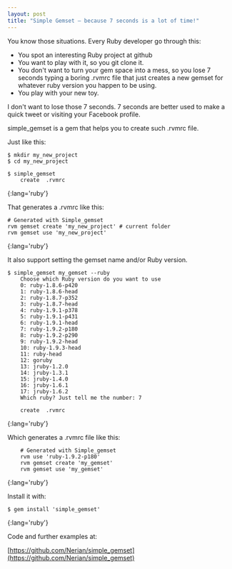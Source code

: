 ```yaml
---
layout: post
title: "Simple Gemset – because 7 seconds is a lot of time!"
---                                    
```

                  
You know those situations. Every Ruby developer go through this:

* You spot an interesting Ruby project at github
* You want to play with it, so you git clone it.
* You don't want to turn your gem space into a mess, so you lose 7 seconds typing a boring .rvmrc file that just creates a new gemset for whatever ruby version you happen to be using.
* You play with your new toy.

I don't want to lose those 7 seconds. 7 seconds are better used to make a quick tweet or visiting your Facebook profile.

simple_gemset is a gem that helps you to create such .rvmrc file.

Just like this:

    $ mkdir my_new_project
	$ cd my_new_project

	$ simple_gemset
	    create  .rvmrc               
{:lang='ruby'}
              
That generates a .rvmrc like this:

	# Generated with Simple_gemset  
	rvm gemset create 'my_new_project' # current folder
	rvm gemset use 'my_new_project'
{:lang='ruby'}

It also support setting the gemset name and/or Ruby version.

	$ simple_gemset my_gemset --ruby
	    Choose which Ruby version do you want to use
	    0: ruby-1.8.6-p420
	    1: ruby-1.8.6-head
	    2: ruby-1.8.7-p352
	    3: ruby-1.8.7-head
	    4: ruby-1.9.1-p378
	    5: ruby-1.9.1-p431
	    6: ruby-1.9.1-head
	    7: ruby-1.9.2-p180
	    8: ruby-1.9.2-p290
	    9: ruby-1.9.2-head
	    10: ruby-1.9.3-head
	    11: ruby-head
	    12: goruby
	    13: jruby-1.2.0
	    14: jruby-1.3.1
	    15: jruby-1.4.0
	    16: jruby-1.6.1
	    17: jruby-1.6.2      
	    Which ruby? Just tell me the number: 7

	    create  .rvmrc                        	
{:lang='ruby'}

Which generates a .rvmrc file like this:	      

    	# Generated with Simple_gemset
    	rvm use 'ruby-1.9.2-p180'
    	rvm gemset create 'my_gemset'
    	rvm gemset use 'my_gemset'                          	
{:lang='ruby'}             


Install it with:

    $ gem install 'simple_gemset'
{:lang='ruby'}          

Code and further examples at:

[https://github.com/Nerian/simple_gemset](https://github.com/Nerian/simple_gemset)